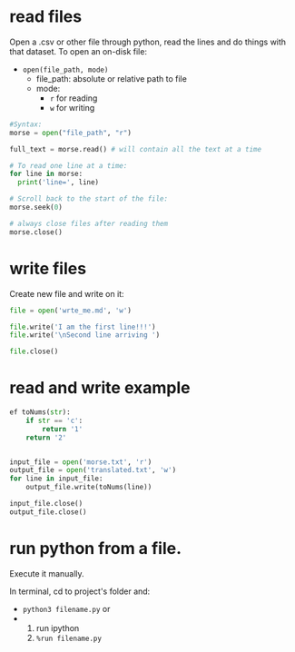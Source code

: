# read files

Open a .csv or other file through python, read the lines and do things with that dataset.
To open an on-disk file:

- `open(file_path, mode)`
  - file_path: absolute or relative path to file
  - mode:
    - `r` for reading
    - `w` for writing

```python
#Syntax:
morse = open("file_path", "r")

full_text = morse.read() # will contain all the text at a time

# To read one line at a time:
for line in morse:
  print('line=', line)

# Scroll back to the start of the file:
morse.seek(0)

# always close files after reading them
morse.close()
```

# write files

Create new file and write on it:

```python
file = open('wrte_me.md', 'w')

file.write('I am the first line!!!')
file.write('\nSecond line arriving ')

file.close()
```

# read and write example

```python
ef toNums(str):
    if str == 'c':
        return '1'
    return '2'


input_file = open('morse.txt', 'r')
output_file = open('translated.txt', 'w')
for line in input_file:
    output_file.write(toNums(line))

input_file.close()
output_file.close()
```

# run python from a file.

Execute it manually.

In terminal, cd to project's folder and:

- `python3 filename.py`
  or
- 1. run ipython
  2. `%run filename.py`
